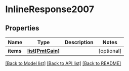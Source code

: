 # InlineResponse2007

## Properties
Name | Type | Description | Notes
------------ | ------------- | ------------- | -------------
**items** | [**list[PmtGain]**](PmtGain.md) |  | [optional] 

[[Back to Model list]](../README.md#documentation-for-models) [[Back to API list]](../README.md#documentation-for-api-endpoints) [[Back to README]](../README.md)

